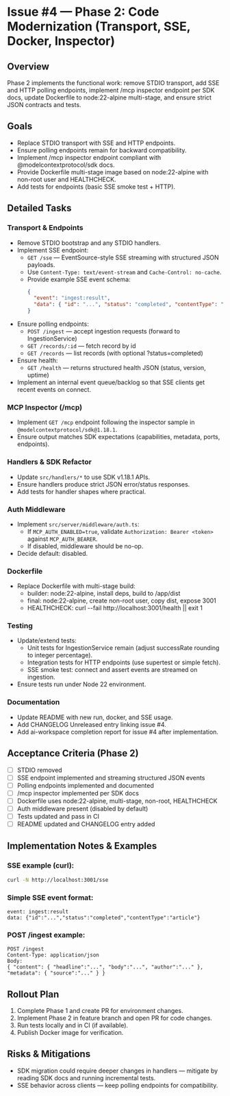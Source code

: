 # Issue #4 — Phase 2: Code Modernization (Transport, SSE, Docker, Inspector)

## Overview
Phase 2 implements the functional work: remove STDIO transport, add SSE and HTTP polling endpoints, implement /mcp inspector endpoint per SDK docs, update Dockerfile to node:22-alpine multi-stage, and ensure strict JSON contracts and tests.

## Goals
- Replace STDIO transport with SSE and HTTP endpoints.
- Ensure polling endpoints remain for backward compatibility.
- Implement /mcp inspector endpoint compliant with @modelcontextprotocol/sdk docs.
- Provide Dockerfile multi-stage image based on node:22-alpine with non-root user and HEALTHCHECK.
- Add tests for endpoints (basic SSE smoke test + HTTP).

## Detailed Tasks

### Transport & Endpoints
- Remove STDIO bootstrap and any STDIO handlers.
- Implement SSE endpoint:
  - `GET /sse` — EventSource-style SSE streaming with structured JSON payloads.
  - Use `Content-Type: text/event-stream` and `Cache-Control: no-cache`.
  - Provide example SSE event schema:
    ```json
    {
      "event": "ingest:result",
      "data": { "id": "...", "status": "completed", "contentType": "article" }
    }
    ```
- Ensure polling endpoints:
  - `POST /ingest` — accept ingestion requests (forward to IngestionService)
  - `GET /records/:id` — fetch record by id
  - `GET /records` — list records (with optional ?status=completed)
- Ensure health:
  - `GET /health` — returns structured health JSON (status, version, uptime)
- Implement an internal event queue/backlog so that SSE clients get recent events on connect.

### MCP Inspector (/mcp)
- Implement `GET /mcp` endpoint following the inspector sample in `@modelcontextprotocol/sdk@1.18.1`.
- Ensure output matches SDK expectations (capabilities, metadata, ports, endpoints).

### Handlers & SDK Refactor
- Update `src/handlers/*` to use SDK v1.18.1 APIs.
- Ensure handlers produce strict JSON error/status responses.
- Add tests for handler shapes where practical.

### Auth Middleware
- Implement `src/server/middleware/auth.ts`:
  - If `MCP_AUTH_ENABLED=true`, validate `Authorization: Bearer <token>` against `MCP_AUTH_BEARER`.
  - If disabled, middleware should be no-op.
- Decide default: disabled.

### Dockerfile
- Replace Dockerfile with multi-stage build:
  - builder: node:22-alpine, install deps, build to /app/dist
  - final: node:22-alpine, create non-root user, copy dist, expose 3001
  - HEALTHCHECK: curl --fail http://localhost:3001/health || exit 1

### Testing
- Update/extend tests:
  - Unit tests for IngestionService remain (adjust successRate rounding to integer percentage).
  - Integration tests for HTTP endpoints (use supertest or simple fetch).
  - SSE smoke test: connect and assert events are streamed on ingestion.
- Ensure tests run under Node 22 environment.

### Documentation
- Update README with new run, docker, and SSE usage.
- Add CHANGELOG Unreleased entry linking issue #4.
- Add ai-workspace completion report for issue #4 after implementation.

## Acceptance Criteria (Phase 2)
- [ ] STDIO removed
- [ ] SSE endpoint implemented and streaming structured JSON events
- [ ] Polling endpoints implemented and documented
- [ ] /mcp inspector implemented per SDK docs
- [ ] Dockerfile uses node:22-alpine, multi-stage, non-root, HEALTHCHECK
- [ ] Auth middleware present (disabled by default)
- [ ] Tests updated and pass in CI
- [ ] README updated and CHANGELOG entry added

## Implementation Notes & Examples

### SSE example (curl):
```bash
curl -N http://localhost:3001/sse
```

### Simple SSE event format:
```
event: ingest:result
data: {"id":"...","status":"completed","contentType":"article"}

```

### POST /ingest example:
```
POST /ingest
Content-Type: application/json
Body:
{ "content": { "headline":"...", "body":"...", "author":"..." }, "metadata": { "source":"..." } }
```

## Rollout Plan
1. Complete Phase 1 and create PR for environment changes.
2. Implement Phase 2 in feature branch and open PR for code changes.
3. Run tests locally and in CI (if available).
4. Publish Docker image for verification.

## Risks & Mitigations
- SDK migration could require deeper changes in handlers — mitigate by reading SDK docs and running incremental tests.
- SSE behavior across clients — keep polling endpoints for compatibility.
